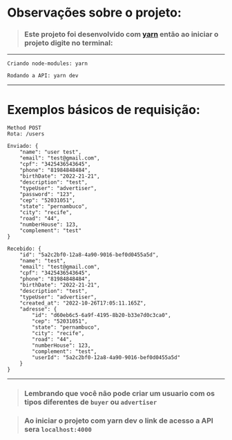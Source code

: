 # Observações sobre o projeto:

> ### Este projeto foi desenvolvido com [yarn](https://yarnpkg.com/getting-started/usage) então ao iniciar o projeto digite no terminal:
---

    Criando node-modules: yarn

    Rodando a API: yarn dev

---

# Exemplos básicos de requisição:

    Method POST
    Rota: /users

    Enviado: {
        "name": "user test",
        "email": "test@gmail.com",
        "cpf": "3425436543645",
        "phone": "81984848484",
        "birthDate": "2022-21-21",
        "description": "test",
        "typeUser": "advertiser",
        "password": "123",
        "cep": "52031051",
        "state": "pernambuco",
        "city": "recife",
        "road": "44",
        "numberHouse": 123,
        "complement": "test"
    }

    Recebido: {
        "id": "5a2c2bf0-12a8-4a90-9016-bef0d0455a5d",
        "name": "test",
        "email": "test@gmail.com",
        "cpf": "3425436543645",
        "phone": "81984848484",
        "birthDate": "2022-21-21",
        "description": "test",
        "typeUser": "advertiser",
        "created_at": "2022-10-26T17:05:11.165Z",
        "adresse": {
            "id": "d60eb6c5-6a9f-4195-8b20-b33e7d0c3ca0",
            "cep": "52031051",
            "state": "pernambuco",
            "city": "recife",
            "road": "44",
            "numberHouse": 123,
            "complement": "test",
            "userId": "5a2c2bf0-12a8-4a90-9016-bef0d0455a5d"
        }
    }

---

> ### Lembrando que você não pode criar um usuario com os tipos diferentes de `buyer` ou `advertiser`

> ### Ao iniciar o projeto com yarn dev o link de acesso a API sera `localhost:4000`
